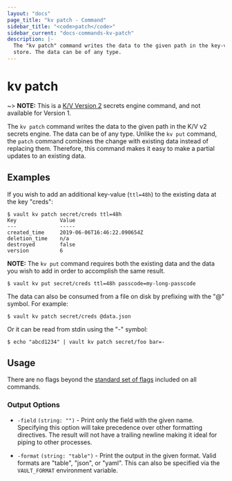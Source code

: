 ```yaml
---
layout: "docs"
page_title: "kv patch - Command"
sidebar_title: "<code>patch</code>"
sidebar_current: "docs-commands-kv-patch"
description: |-
  The "kv patch" command writes the data to the given path in the key-value
  store. The data can be of any type.
---
```


# kv patch

~> **NOTE:** This is a [K/V Version 2](/docs/secrets/kv/kv-v2.html) secrets
engine command, and not available for Version 1.


The `kv patch` command writes the data to the given path in the K/V v2 secrets
engine. The data can be of any type. Unlike the `kv put` command, the `patch`
command combines the change with existing data instead of replacing them.
Therefore, this command makes it easy to make a partial updates to an existing
data.

## Examples

If you wish to add an additional key-value (`ttl=48h`) to the existing data at
the key "creds":

```text
$ vault kv patch secret/creds ttl=48h
Key              Value
---              -----
created_time     2019-06-06T16:46:22.090654Z
deletion_time    n/a
destroyed        false
version          6
```

**NOTE:** The `kv put` command requires both the existing data and
the data you wish to add in order to accomplish the same result.

```text
$ vault kv put secret/creds ttl=48h passcode=my-long-passcode
```

The data can also be consumed from a file on disk by prefixing with the "@"
symbol. For example:

```text
$ vault kv patch secret/creds @data.json
```

Or it can be read from stdin using the "-" symbol:

```text
$ echo "abcd1234" | vault kv patch secret/foo bar=-
```

## Usage

There are no flags beyond the [standard set of flags](/docs/commands/index.html)
included on all commands.

### Output Options

- `-field` `(string: "")` - Print only the field with the given name. Specifying
  this option will take precedence over other formatting directives. The result
  will not have a trailing newline making it ideal for piping to other
  processes.

- `-format` `(string: "table")` - Print the output in the given format. Valid
  formats are "table", "json", or "yaml". This can also be specified via the
  `VAULT_FORMAT` environment variable.
